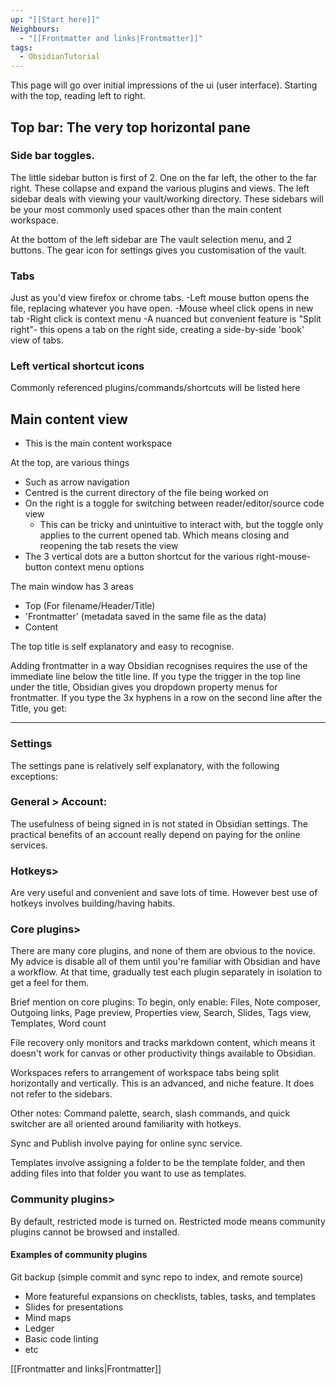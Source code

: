 ```yaml
---
up: "[[Start here]]"
Neighbours:
  - "[[Frontmatter and links|Frontmatter]]"
tags:
  - ObsidianTutorial
---
```


This page will go over initial impressions of the ui (user interface).
Starting with the top, reading left to right.

## Top bar: The very top horizontal pane

### Side bar toggles.
The little sidebar button is first of 2.
One on the far left, the other to the far right.
These collapse and expand the various plugins and views.
The left sidebar deals with viewing your vault/working directory.
These sidebars will be your most commonly used spaces other than the main content workspace.

At the bottom of the left sidebar are 
The vault selection menu, and 2 buttons.
The gear icon for settings gives you customisation of the vault.


### Tabs
Just as you'd view firefox or chrome tabs.
-Left mouse button opens the file, replacing whatever you have open.
-Mouse wheel click opens in new tab
-Right click is context menu
-A nuanced but convenient feature is "Split right"- this opens a tab on the right side, creating a side-by-side 'book' view of tabs.

### Left vertical shortcut icons
Commonly referenced plugins/commands/shortcuts will be listed here

##  Main content view

- This is the main content workspace

At the top, are various things
- Such as arrow navigation
- Centred is the current directory of the file being worked on
- On the right is a toggle for switching between reader/editor/source code view
	- This can be tricky and unintuitive to interact with, but the toggle only applies to the current opened tab. Which means closing and reopening the tab resets the view
- The 3 vertical dots are a button shortcut for the various right-mouse-button context menu options

The main window has 3 areas
- Top (For filename/Header/Title)
- 'Frontmatter' (metadata saved in the same file as the data)
- Content

The top title is self explanatory and easy to recognise.

Adding frontmatter in a way Obsidian recognises requires the use of the immediate line below the title line.
If you type the trigger in the top line under the title, Obsidian gives you dropdown property menus for frontmatter.
If you type the 3x hyphens in a row on the second line after the Title, you get:

---

### Settings

The settings pane is relatively self explanatory, with the following exceptions:

### General > Account:
The usefulness of being signed in is not stated in Obsidian settings.
The practical benefits of an account really depend on paying for the online services.

### Hotkeys>
Are very useful and convenient and save lots of time.
However best use of hotkeys involves building/having habits.

### Core plugins>
There are many core plugins, and none of them are obvious to the novice.
My advice is disable all of them until you're familiar with Obsidian and have a workflow.
At that time, gradually test each plugin separately in isolation to get a feel for them.

Brief mention on core plugins:
To begin, only enable:
Files, Note composer, Outgoing links, Page preview, Properties view, Search, Slides, Tags view, Templates, Word count

File recovery only monitors and tracks markdown content, which means it doesn't work for canvas or other productivity things available to Obsidian.

Workspaces refers to arrangement of workspace tabs being split horizontally and vertically.
This is an advanced, and niche feature. It does not refer to the sidebars.

Other notes:
Command palette, search, slash commands, and quick switcher are all oriented around familiarity with hotkeys.

Sync and Publish involve paying for online sync service.

Templates involve assigning a folder to be the template folder, and then adding files into that folder you want to use as templates.

### Community plugins>
By default, restricted mode is turned on.
Restricted mode means community plugins cannot be browsed and installed.

#### Examples of community plugins
Git backup (simple commit and sync repo to index, and remote source)

- More featureful expansions on checklists, tables, tasks, and templates
- Slides for presentations
- Mind maps
- Ledger
- Basic code linting
- etc



[[Frontmatter and links|Frontmatter]]

